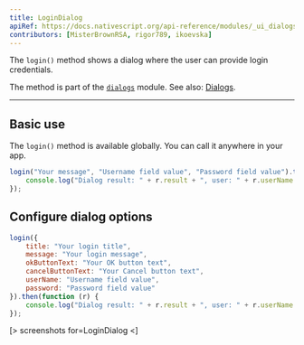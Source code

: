 ```yaml
---
title: LoginDialog
apiRef: https://docs.nativescript.org/api-reference/modules/_ui_dialogs_#login
contributors: [MisterBrownRSA, rigor789, ikoevska]
---
```


The `login()` method shows a dialog where the user can provide login credentials.

The method is part of the [`dialogs`](https://docs.nativescript.org/api-reference/modules/_ui_dialogs_) module. See also: [Dialogs](https://docs.nativescript.org/ui/dialogs).

---

## Basic use

The `login()` method is available globally. You can call it anywhere in your app.

```javascript
login("Your message", "Username field value", "Password field value").then(function (r) {
    console.log("Dialog result: " + r.result + ", user: " + r.userName + ", pwd: " + r.password);
});
```

## Configure dialog options

```JavaScript
login({
    title: "Your login title",
    message: "Your login message",
    okButtonText: "Your OK button text",
    cancelButtonText: "Your Cancel button text",
    userName: "Username field value",
    password: "Password field value"
}).then(function (r) {
    console.log("Dialog result: " + r.result + ", user: " + r.userName + ", pwd: " + r.password);
});
```

[> screenshots for=LoginDialog <]